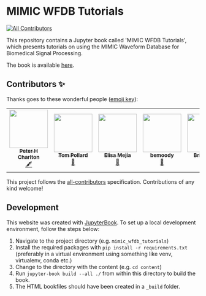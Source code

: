 # MIMIC WFDB Tutorials
<!-- ALL-CONTRIBUTORS-BADGE:START - Do not remove or modify this section -->
[![All Contributors](https://img.shields.io/badge/all_contributors-6-orange.svg?style=flat-square)](#contributors-)
<!-- ALL-CONTRIBUTORS-BADGE:END -->

This repository contains a Jupyter book called 'MIMIC WFDB Tutorials', which presents tutorials on using the MIMIC Waveform Database for Biomedical Signal Processing.

The book is available [here](https://wfdb.github.io/mimic_wfdb_tutorials/intro.html).

## Contributors ✨

Thanks goes to these wonderful people ([emoji key](https://allcontributors.org/docs/en/emoji-key)):

<!-- ALL-CONTRIBUTORS-LIST:START - Do not remove or modify this section -->
<!-- prettier-ignore-start -->
<!-- markdownlint-disable -->
<table>
  <tr>
    <td align="center"><a href="https://peterhcharlton.github.io/"><img src="https://avatars.githubusercontent.com/u/9865941?v=4?s=100" width="100px;" alt=""/><br /><sub><b>Peter H Charlton</b></sub></a><br /><a href="#content-peterhcharlton" title="Content">🖋</a></td>
    <td align="center"><a href="https://github.com/tompollard"><img src="https://avatars.githubusercontent.com/u/822601?v=4?s=100" width="100px;" alt=""/><br /><sub><b>Tom Pollard</b></sub></a><br /><a href="#design-tompollard" title="Design">🎨</a></td>
    <td align="center"><a href="https://github.com/elisamejia"><img src="https://avatars.githubusercontent.com/u/10887584?v=4?s=100" width="100px;" alt=""/><br /><sub><b>Elisa Mejía</b></sub></a><br /><a href="#design-elisamejia" title="Design">🎨</a></td>
    <td align="center"><a href="https://github.com/bemoody"><img src="https://avatars.githubusercontent.com/u/7748246?v=4?s=100" width="100px;" alt=""/><br /><sub><b>bemoody</b></sub></a><br /><a href="#design-bemoody" title="Design">🎨</a></td>
    <td align="center"><a href="https://github.com/briangow"><img src="https://avatars.githubusercontent.com/u/4754434?v=4?s=100" width="100px;" alt=""/><br /><sub><b>Brian Gow</b></sub></a><br /><a href="#design-briangow" title="Design">🎨</a></td>
    <td align="center"><a href="https://github.com/danamouk"><img src="https://avatars.githubusercontent.com/u/49573192?v=4?s=100" width="100px;" alt=""/><br /><sub><b>danamouk</b></sub></a><br /><a href="#design-danamouk" title="Design">🎨</a></td>
  </tr>
</table>

<!-- markdownlint-restore -->
<!-- prettier-ignore-end -->

<!-- ALL-CONTRIBUTORS-LIST:END -->

This project follows the [all-contributors](https://github.com/all-contributors/all-contributors) specification. Contributions of any kind welcome!

## Development

This website was created with [JupyterBook](https://jupyterbook.org/). To set up a local development environment, follow the steps below:

1. Navigate to the project directory (e.g. `mimic_wfdb_tutorials`)
2. Install the required packages with `pip install -r requirements.txt` (preferably in a virtual environment using something like venv, virtualenv, conda etc.)
3. Change to the directory with the content (e.g. `cd content`)
4. Run `jupyter-book build --all ./` from within this directory to build the book.
5. The HTML bookfiles should have been created in a `_build` folder.
